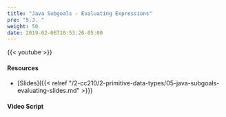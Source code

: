 ```yaml
---
title: "Java Subgoals - Evaluating Expressions"
pre: "5.J. "
weight: 50
date: 2019-02-06T10:53:26-05:00
---
```


{{< youtube  >}}

#### Resources

* [Slides]({{< relref "/2-cc210/2-primitive-data-types/05-java-subgoals-evaluating-slides.md" >}})

#### Video Script
